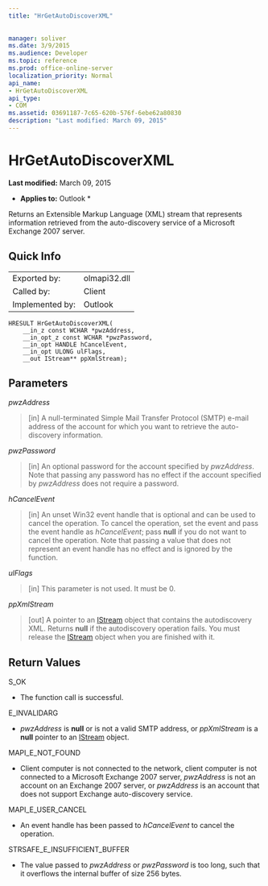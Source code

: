 ```yaml
---
title: "HrGetAutoDiscoverXML"
 
 
manager: soliver
ms.date: 3/9/2015
ms.audience: Developer
ms.topic: reference
ms.prod: office-online-server
localization_priority: Normal
api_name:
- HrGetAutoDiscoverXML
api_type:
- COM
ms.assetid: 03691187-7c65-620b-576f-6ebe62a80830
description: "Last modified: March 09, 2015"
---
```


# HrGetAutoDiscoverXML

 **Last modified:** March 09, 2015 
  
 * **Applies to:** Outlook * 
  
Returns an Extensible Markup Language (XML) stream that represents information retrieved from the auto-discovery service of a Microsoft Exchange 2007 server.
  
## Quick Info

|||
|:-----|:-----|
|Exported by:  <br/> |olmapi32.dll  <br/> |
|Called by:  <br/> |Client  <br/> |
|Implemented by:  <br/> |Outlook  <br/> |
   
```
HRESULT HrGetAutoDiscoverXML( 
    __in_z const WCHAR *pwzAddress, 
    __in_opt_z const WCHAR *pwzPassword, 
    __in_opt HANDLE hCancelEvent, 
    __in_opt ULONG ulFlags, 
    __out IStream** ppXmlStream); 

```

## Parameters

 _pwzAddress_
  
> [in] A null-terminated Simple Mail Transfer Protocol (SMTP) e-mail address of the account for which you want to retrieve the auto-discovery information.
    
 _pwzPassword_
  
> [in] An optional password for the account specified by  _pwzAddress_. Note that passing any password has no effect if the account specified by  _pwzAddress_ does not require a password. 
    
 _hCancelEvent_
  
> [in] An unset Win32 event handle that is optional and can be used to cancel the operation. To cancel the operation, set the event and pass the event handle as  _hCancelEvent_; pass **null** if you do not want to cancel the operation. Note that passing a value that does not represent an event handle has no effect and is ignored by the function. 
    
 _ulFlags_
  
> [in] This parameter is not used. It must be 0.
    
 _ppXmlStream_
  
> [out] A pointer to an [IStream](http://msdn.microsoft.com/en-us/library/aa380034%28VS.85%29.aspx) object that contains the autodiscovery XML. Returns **null** if the autodiscovery operation fails. You must release the [IStream](http://msdn.microsoft.com/en-us/library/aa380034%28VS.85%29.aspx) object when you are finished with it. 
    
## Return Values

S_OK 
  
- The function call is successful.
    
E_INVALIDARG 
  
-  _pwzAddress_ is **null** or is not a valid SMTP address, or  _ppXmlStream_ is a **null** pointer to an [IStream](http://msdn.microsoft.com/en-us/library/aa380034%28VS.85%29.aspx) object. 
    
MAPI_E_NOT_FOUND 
  
- Client computer is not connected to the network, client computer is not connected to a Microsoft Exchange 2007 server,  _pwzAddress_ is not an account on an Exchange 2007 server, or  _pwzAddress_ is an account that does not support Exchange auto-discovery service. 
    
MAPI_E_USER_CANCEL 
  
- An event handle has been passed to  _hCancelEvent_ to cancel the operation. 
    
STRSAFE_E_INSUFFICIENT_BUFFER
  
- The value passed to  _pwzAddress_ or  _pwzPassword_ is too long, such that it overflows the internal buffer of size 256 bytes. 
    

